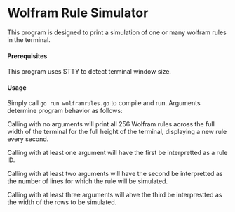 # Wolfram Rule Simulator

This program is designed to print a simulation of one or many wolfram rules in the terminal.

#### Prerequisites

This program uses STTY to detect terminal window size.

#### Usage

Simply call ```go run wolframrules.go``` to compile and run. Arguments determine program behavior as follows:

Calling with no arguments will print all 256 Wolfram rules across the full width of the terminal for the full height of the terminal, displaying a new rule every second.

Calling with at least one argument will have the first be interpretted as a rule ID.

Calling with at least two arguments will have the second be interpretted as the number of lines for which the rule will be simulated.

Calling with at least three arguments will ahve the third be interprestted as the width of the rows to be simulated.

